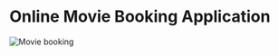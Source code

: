 # Online Movie Booking Application

![Movie booking](https://github.com/user-attachments/assets/c69b9353-2ed1-43b8-8634-2ef230d8e4b2)
